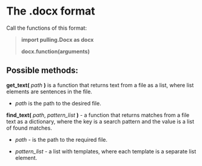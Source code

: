 # The .docx format
Call the functions of this format:

> **import pulling.Docx as docx**
>
> **docx.function(arguments)**
## Possible methods:
**get_text(** *path* **)** is a function that returns text from a file as a list, where list elements are sentences in the file.

 - *path* is the path to the desired file.


**find_text(** *path*, *pattern_list* **)** - a function that returns matches from a file text as a dictionary, where the key is a search pattern and the value is a list of found matches.

 - *path* - is the path to the required file.

 - *pattern_list* - a list with templates, where each template is a separate list element.
